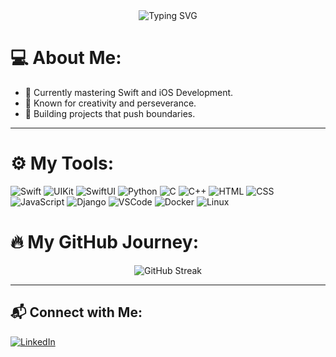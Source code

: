 <div align="center">
  <img src="https://readme-typing-svg.herokuapp.com?font=Fira+Code&size=24&pause=1000&color=0077B6&center=true&width=435&lines=Welcome+to+My+Code+Universe!;Student+At+1337+Coding+School;Coder+%7C+Innovator+%7C+Dreamer" alt="Typing SVG" />
</div>

# 💻 About Me:
- 🔭 Currently mastering Swift and iOS Development.
- 🌟 Known for creativity and perseverance.
- 🚀 Building projects that push boundaries.

---

# ⚙️ My Tools:
![Swift](https://img.shields.io/badge/-Swift-orange?style=flat-square&logo=Swift)
![UIKit](https://img.shields.io/badge/-UIKit-blue?style=flat-square&logo=apple)
![SwiftUI](https://img.shields.io/badge/-SwiftUI-blue?style=flat-square&logo=apple)
![Python](https://img.shields.io/badge/-Python-yellow?style=flat-square&logo=Python)
![C](https://img.shields.io/badge/-C-blue?style=flat-square&logo=C)
![C++](https://img.shields.io/badge/-C%2B%2B-blue?style=flat-square&logo=C%2B%2B)
![HTML](https://img.shields.io/badge/-HTML-orange?style=flat-square&logo=html5)
![CSS](https://img.shields.io/badge/-CSS-blue?style=flat-square&logo=css3)
![JavaScript](https://img.shields.io/badge/-JavaScript-yellow?style=flat-square&logo=javascript)
![Django](https://img.shields.io/badge/-Django-green?style=flat-square&logo=django)
![VSCode](https://img.shields.io/badge/-VSCode-blue?style=flat-square&logo=visual-studio-code)
![Docker](https://img.shields.io/badge/-Docker-blue?style=flat-square&logo=docker)
![Linux](https://img.shields.io/badge/-Linux-yellow?style=flat-square&logo=linux)

# 🔥 My GitHub Journey:
<div align="center">
  <img src="https://streak-stats.demolab.com?user=thee-falcon&theme=algolia&hide_border=true&border_radius=4.6" alt="GitHub Streak" />
</div>

---

## 📬 Connect with Me:
[![LinkedIn](https://img.shields.io/badge/-LinkedIn-blue?style=flat-square&logo=linkedin)](https://linkedin.com/in/omar-makran-97741b296/)

